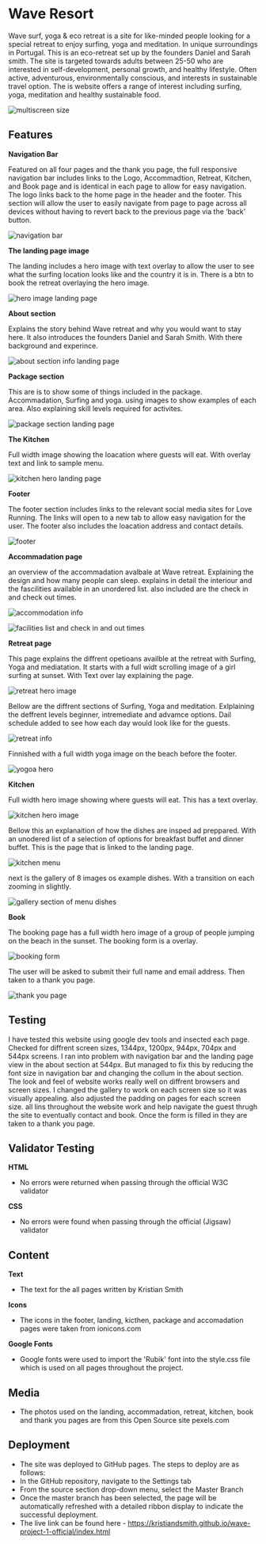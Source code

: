 # Wave Resort

Wave surf, yoga & eco retreat is a site for like-minded people looking for a special retreat to enjoy surfing, yoga and meditation. In unique surroundings in Portugal. This is an eco-retreat set up by the founders Daniel and Sarah smith. The site is targeted towards adults between 25-50 who are interested in self-development, personal growth, and healthy lifestyle. Often active, adventurous, environmentally conscious, and interests in sustainable travel option. The is website offers a range of interest including surfing, yoga, meditation and healthy sustainable food.

![multiscreen size](/assets/images/multiscreen-size.png)


## Features

**Navigation Bar**

Featured on all four pages and the thank you page, the full responsive navigation bar includes links to the Logo, Accommadtion, Retreat, Kitchen, and Book page and is identical in each page to allow for easy navigation. The logo links back to the home page in the header and the footer.
This section will allow the user to easily navigate from page to page across all devices without having to revert back to the previous page via the ‘back’ button.

![navigation bar](/assets/images/navvigation.png)

**The landing page image**

The landing includes a hero image with text overlay to allow the user to see what the surfing location looks like and the country it is in. There is a btn to book the retreat overlaying the hero image. 

![hero image landing page](/assets/images/hero-image-landing-page.png)

**About section**

Explains the story behind Wave retreat and why you would want to stay here. It also introduces the founders Daniel and Sarah Smith. With there background and experince. 

![about section info landing page](/assets/images/about-section-landing-page.png)

**Package section**

This are is to show some of things included in the package. Accommadation, Surfing and yoga. using images to show examples of each area. Also explaining skill levels required for activites. 

![package section landing page](/assets/images/package-section-landing-page.png)

**The Kitchen**

Full width image showing the loacation where guests will eat. With overlay text and link to sample menu. 

![kitchen hero landing page](/assets/images/kitchen-landing-page.png)

**Footer**

The footer section includes links to the relevant social media sites for Love Running. 
The links will open to a new tab to allow easy navigation for the user.
The footer also includes the loacation address and contact details. 

![footer](/assets/images/footer.png)


**Accommadation page** 

an overview of the accommadation avalbale at Wave retreat. Explaining the design and how many people can sleep. explains in detail the interiour and the fascilities available in an unordered list. also included are the check in and check out times. 

![accommodation info](/assets/images/accommodation-info.png)

![facilities list and check in and out times](/assets/images/facilities-info.png)

**Retreat page**

This page explains the diffrent opetioans availble at the retreat with Surfing, Yoga and mediatation. It starts with a full widt scrolling image of a girl surfing at sunset. With Text over lay explaining the page.

![retreat hero image](/assets/images/retreat-hero-image.png)

Bellow are the diffrent sections of Surfing, Yoga and meditation. Exlplaining the deffrent levels beginner, intremediate and advamce options. 
Dail schedule added to see how each day would look like for the guests. 

![retreat info](/assets/images/retreat-info.png)

Finnished with a full width yoga image on the beach before the footer. 

![yogoa hero](/assets/images/yogo-hero.png)

**Kitchen**

Full width hero image showing where guests will eat. This has a text overlay.

![kitchen hero image](/assets/images/kitchen-hro-image.png)

Bellow this an explanaition of how the dishes are insped ad preppared. With an unodered list of a selection of options for breakfast buffet and dinner buffet. This is the page that is linked to the landing page. 

![kitchen menu](/assets/images/kitchen-menu.png)

next is the gallery of 8 images os example dishes. With a transition on each zooming in slightly. 

![gallery section of menu dishes](/assets/images/kitchen-gallery.png)

**Book**

The booking page has a full width hero image of a group of people jumping on the beach in the sunset. The booking form is a overlay. 

![booking form](/assets/images/booking-sign-up-form.png)

The user will be asked to submit their full name and email address. Then taken to a thank you page. 

![thank you page](/assets/images/thankyou-page.png)

## Testing

I have tested this website using google dev tools and insected each page. Checked for diffrent screen sizes, 1344px, 1200px, 944px, 704px and 544px screens. I ran into problem with navigation bar and the landing page view in the about section at 544px. But managed to fix this by reducing the font size in navigation bar and changing the collum in the about section. The look and feel of website works really well on diffrent browsers and screen sizes. I changed the gallery to work on each screen size so it was visually appealing. also adjusted the padding on pages for each screen size. all lins throughout the website work and help navigate the guest thrugh the site to eventually contact and book. Once the form is filled in they are taken to a thank you page. 

## Validator Testing

**HTML**
- No errors were returned when passing through the official W3C validator

**CSS**
- No errors were found when passing through the official (Jigsaw) validator

## Content

**Text**
- The text for the all pages written by Kristian Smith

**Icons**
- The icons in the footer, landing, kicthen, package and accomadation pages  were taken from ionicons.com

**Google Fonts**
- Google fonts were used to import the 'Rubik' font into the style.css file which is used on all pages throughout the project.

## Media
- The photos used on the landing, accommadation, retreat, kitchen, book and thank you pages are from this Open Source site pexels.com

## Deployment


- The site was deployed to GitHub pages. The steps to deploy are as follows:
- In the GitHub repository, navigate to the Settings tab
- From the source section drop-down menu, select the Master Branch
- Once the master branch has been selected, the page will be automatically refreshed with a detailed ribbon display to indicate the successful deployment.
- The live link can be found here - https://kristiandsmith.github.io/wave-project-1-official/index.html


